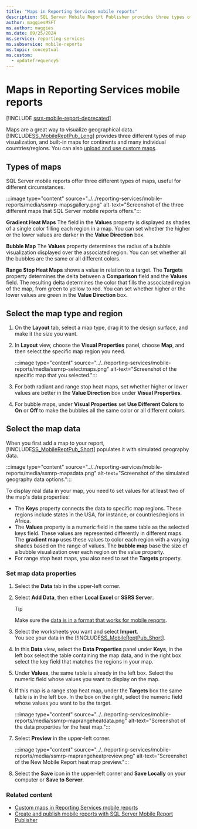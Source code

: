 ```yaml
---
title: "Maps in Reporting Services mobile reports"
description: SQL Server Mobile Report Publisher provides three types of map visualization, and built-in maps for continents and many individual countries/regions.
author: maggiesMSFT
ms.author: maggies
ms.date: 09/25/2024
ms.service: reporting-services
ms.subservice: mobile-reports
ms.topic: conceptual
ms.custom:
  - updatefrequency5
---
```

# Maps in Reporting Services mobile reports

[!INCLUDE [ssrs-mobile-report-deprecated](../../includes/ssrs-mobile-report-deprecated.md)]

Maps are a great way to visualize geographical data. [!INCLUDE[SS_MobileReptPub_Long](../../includes/ss-mobilereptpub-long.md)] provides three different types of map visualization, and built-in maps for continents and many individual countries/regions. You can also [upload and use custom maps](../../reporting-services/mobile-reports/custom-maps-in-reporting-services-mobile-reports.md).   
  
## Types of maps  
  
SQL Server mobile reports offer three different types of maps, useful for different circumstances.  
  
:::image type="content" source="../../reporting-services/mobile-reports/media/ssmrp-mapsgallery.png" alt-text="Screenshot of the three different maps that SQL Server mobile reports offers.":::
 
**Gradient Heat Maps** The field in the **Values** property is displayed as shades of a single color filling each region in a map. You can set whether the higher or the lower values are darker in the **Value Direction** box.  
  
**Bubble Map** The **Values** property determines the radius of a bubble visualization displayed over the associated region. You can set whether all the bubbles are the same or all different colors.   
  
**Range Stop Heat Maps** shows a value in relation to a target. The **Targets** property determines the delta between a **Comparison** field and the **Values** field. The resulting delta determines the color that fills the associated region of the map, from green to yellow to red. You can set whether higher or the lower values are green in the **Value Direction** box.  
  
## Select the map type and region  
  
1. On the **Layout** tab, select a map type, drag it to the design surface, and make it the size you want.  
  
1. In **Layout** view, choose the **Visual Properties** panel, choose  **Map**, and then select the specific map region you need.  
  
   :::image type="content" source="../../reporting-services/mobile-reports/media/ssmrp-selectmaps.png" alt-text="Screenshot of the specific map that you selected.":::
  
  
1. For both radiant and range stop heat maps, set whether higher or lower values are better in the **Value Direction** box under **Visual Properties**.  
  
1. For bubble maps, under **Visual Properties** set **Use Different Colors** to **On** or **Off** to make the bubbles all the same color or all different colors.  
  
## Select the map data  
When you first add a map to your report, [!INCLUDE[SS_MobileReptPub_Short](../../includes/ss-mobilereptpub-short.md)] populates it with simulated geography data.  
  
:::image type="content" source="../../reporting-services/mobile-reports/media/ssmrp-mapsdata.png" alt-text="Screenshot of the simulated geography data options.":::
  
  
To display real data in your map, you need to set values for at least two of the map's data properties:   
* The **Keys** property connects the data to specific map regions. These regions include states in the USA, for instance, or countries/regions in Africa.  
* The **Values** property is a numeric field in the same table as the selected keys field. These values are represented differently in different maps. The **gradient map** uses these values to color each region with a varying shades based on the range of values. The **bubble map** base the size of a bubble visualization over each region on the value property.   
* For range stop heat maps, you also need to set the **Targets** property.  
  
### Set map data properties  
  
1. Select the **Data** tab in the upper-left corner.  
  
1. Select **Add Data**, then either **Local Excel** or **SSRS Server**.  
  
   > [!TIP]  
   > Make sure the [data is in a format that works for mobile reports](../../reporting-services/mobile-reports/prepare-data-for-reporting-services-mobile-reports.md).  
  
1. Select the worksheets you want and select **Import**.  
   You see your data in the [!INCLUDE[SS_MobileReptPub_Short](../../includes/ss-mobilereptpub-short.md)].  
  
1. In this **Data** view, select the **Data Properties** panel under **Keys**, in the left box select the table containing the map data, and in the right box select the key field that matches the regions in your map.  
  
1. Under **Values**, the same table is already in the left box. Select the numeric field whose values you want to display on the map.   
  
1. If this map is a range stop heat map, under the **Targets** box the same table is in the left box. In the box on the right, select the numeric field whose values you want to be the target.   
  
   :::image type="content" source="../../reporting-services/mobile-reports/media/ssmrp-maprangeheatdata.png" alt-text="Screenshot of the data properties for the heat map.":::
  
1. Select **Preview** in the upper-left corner.  
  
   :::image type="content" source="../../reporting-services/mobile-reports/media/ssmrp-maprangeheatpreview.png" alt-text="Screenshot of the New Mobile Report heat map preview.":::
     
1. Select the **Save** icon in the upper-left corner and **Save Locally** on your computer or **Save to Server**.  
  
### Related content  
-  [Custom maps in Reporting Services mobile reports](../../reporting-services/mobile-reports/custom-maps-in-reporting-services-mobile-reports.md)  
- [Create and publish mobile reports with SQL Server Mobile Report Publisher](../../reporting-services/mobile-reports/create-mobile-reports-with-sql-server-mobile-report-publisher.md)  
  
  
